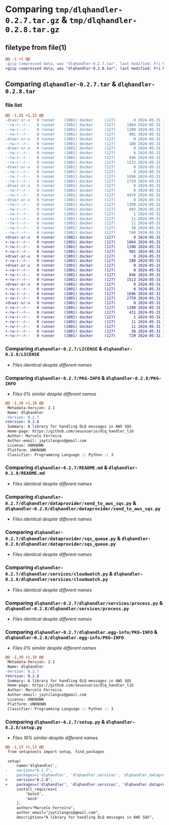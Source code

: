 # Comparing `tmp/dlqhandler-0.2.7.tar.gz` & `tmp/dlqhandler-0.2.8.tar.gz`

## filetype from file(1)

```diff
@@ -1 +1 @@
-gzip compressed data, was "dlqhandler-0.2.7.tar", last modified: Fri May 31 14:55:57 2024, max compression
+gzip compressed data, was "dlqhandler-0.2.8.tar", last modified: Fri May 31 15:25:14 2024, max compression
```

## Comparing `dlqhandler-0.2.7.tar` & `dlqhandler-0.2.8.tar`

### file list

```diff
@@ -1,25 +1,22 @@
-drwxr-xr-x   0 runner    (1001) docker     (127)        0 2024-05-31 14:55:57.831411 dlqhandler-0.2.7/
--rw-r--r--   0 runner    (1001) docker     (127)     1064 2024-05-31 14:55:40.000000 dlqhandler-0.2.7/LICENSE
--rw-r--r--   0 runner    (1001) docker     (127)     1398 2024-05-31 14:55:57.831411 dlqhandler-0.2.7/PKG-INFO
--rw-r--r--   0 runner    (1001) docker     (127)      901 2024-05-31 14:55:40.000000 dlqhandler-0.2.7/README.md
-drwxr-xr-x   0 runner    (1001) docker     (127)        0 2024-05-31 14:55:57.827411 dlqhandler-0.2.7/dlqhandler/
--rw-r--r--   0 runner    (1001) docker     (127)      188 2024-05-31 14:55:40.000000 dlqhandler-0.2.7/dlqhandler/__init__.py
-drwxr-xr-x   0 runner    (1001) docker     (127)        0 2024-05-31 14:55:57.831411 dlqhandler-0.2.7/dlqhandler/dataprovider/
--rw-r--r--   0 runner    (1001) docker     (127)        0 2024-05-31 14:55:40.000000 dlqhandler-0.2.7/dlqhandler/dataprovider/__init__.py
--rw-r--r--   0 runner    (1001) docker     (127)      846 2024-05-31 14:55:40.000000 dlqhandler-0.2.7/dlqhandler/dataprovider/send_to_aws_sqs.py
--rw-r--r--   0 runner    (1001) docker     (127)     1513 2024-05-31 14:55:40.000000 dlqhandler-0.2.7/dlqhandler/dataprovider/sqs_queue.py
-drwxr-xr-x   0 runner    (1001) docker     (127)        0 2024-05-31 14:55:57.831411 dlqhandler-0.2.7/dlqhandler/services/
--rw-r--r--   0 runner    (1001) docker     (127)        0 2024-05-31 14:55:40.000000 dlqhandler-0.2.7/dlqhandler/services/__init__.py
--rw-r--r--   0 runner    (1001) docker     (127)     1696 2024-05-31 14:55:40.000000 dlqhandler-0.2.7/dlqhandler/services/cloudwatch.py
--rw-r--r--   0 runner    (1001) docker     (127)     2759 2024-05-31 14:55:40.000000 dlqhandler-0.2.7/dlqhandler/services/process.py
-drwxr-xr-x   0 runner    (1001) docker     (127)        0 2024-05-31 14:55:57.831411 dlqhandler-0.2.7/dlqhandler/tests/
--rw-r--r--   0 runner    (1001) docker     (127)        0 2024-05-31 14:55:40.000000 dlqhandler-0.2.7/dlqhandler/tests/__ini__.py
--rw-r--r--   0 runner    (1001) docker     (127)     4479 2024-05-31 14:55:40.000000 dlqhandler-0.2.7/dlqhandler/tests/test_process.py
-drwxr-xr-x   0 runner    (1001) docker     (127)        0 2024-05-31 14:55:57.831411 dlqhandler-0.2.7/dlqhandler.egg-info/
--rw-r--r--   0 runner    (1001) docker     (127)     1398 2024-05-31 14:55:57.000000 dlqhandler-0.2.7/dlqhandler.egg-info/PKG-INFO
--rw-r--r--   0 runner    (1001) docker     (127)      492 2024-05-31 14:55:57.000000 dlqhandler-0.2.7/dlqhandler.egg-info/SOURCES.txt
--rw-r--r--   0 runner    (1001) docker     (127)        1 2024-05-31 14:55:57.000000 dlqhandler-0.2.7/dlqhandler.egg-info/dependency_links.txt
--rw-r--r--   0 runner    (1001) docker     (127)       11 2024-05-31 14:55:57.000000 dlqhandler-0.2.7/dlqhandler.egg-info/requires.txt
--rw-r--r--   0 runner    (1001) docker     (127)       11 2024-05-31 14:55:57.000000 dlqhandler-0.2.7/dlqhandler.egg-info/top_level.txt
--rw-r--r--   0 runner    (1001) docker     (127)       38 2024-05-31 14:55:57.831411 dlqhandler-0.2.7/setup.cfg
--rw-r--r--   0 runner    (1001) docker     (127)      749 2024-05-31 14:55:40.000000 dlqhandler-0.2.7/setup.py
+drwxr-xr-x   0 runner    (1001) docker     (127)        0 2024-05-31 15:25:14.090747 dlqhandler-0.2.8/
+-rw-r--r--   0 runner    (1001) docker     (127)     1064 2024-05-31 15:24:53.000000 dlqhandler-0.2.8/LICENSE
+-rw-r--r--   0 runner    (1001) docker     (127)     1398 2024-05-31 15:25:14.090747 dlqhandler-0.2.8/PKG-INFO
+-rw-r--r--   0 runner    (1001) docker     (127)      901 2024-05-31 15:24:53.000000 dlqhandler-0.2.8/README.md
+drwxr-xr-x   0 runner    (1001) docker     (127)        0 2024-05-31 15:25:14.090747 dlqhandler-0.2.8/dlqhandler/
+-rw-r--r--   0 runner    (1001) docker     (127)      188 2024-05-31 15:24:53.000000 dlqhandler-0.2.8/dlqhandler/__init__.py
+drwxr-xr-x   0 runner    (1001) docker     (127)        0 2024-05-31 15:25:14.090747 dlqhandler-0.2.8/dlqhandler/dataprovider/
+-rw-r--r--   0 runner    (1001) docker     (127)        0 2024-05-31 15:24:53.000000 dlqhandler-0.2.8/dlqhandler/dataprovider/__init__.py
+-rw-r--r--   0 runner    (1001) docker     (127)      846 2024-05-31 15:24:53.000000 dlqhandler-0.2.8/dlqhandler/dataprovider/send_to_aws_sqs.py
+-rw-r--r--   0 runner    (1001) docker     (127)     1513 2024-05-31 15:24:53.000000 dlqhandler-0.2.8/dlqhandler/dataprovider/sqs_queue.py
+drwxr-xr-x   0 runner    (1001) docker     (127)        0 2024-05-31 15:25:14.090747 dlqhandler-0.2.8/dlqhandler/services/
+-rw-r--r--   0 runner    (1001) docker     (127)        0 2024-05-31 15:24:53.000000 dlqhandler-0.2.8/dlqhandler/services/__init__.py
+-rw-r--r--   0 runner    (1001) docker     (127)     1696 2024-05-31 15:24:53.000000 dlqhandler-0.2.8/dlqhandler/services/cloudwatch.py
+-rw-r--r--   0 runner    (1001) docker     (127)     2759 2024-05-31 15:24:53.000000 dlqhandler-0.2.8/dlqhandler/services/process.py
+drwxr-xr-x   0 runner    (1001) docker     (127)        0 2024-05-31 15:25:14.090747 dlqhandler-0.2.8/dlqhandler.egg-info/
+-rw-r--r--   0 runner    (1001) docker     (127)     1398 2024-05-31 15:25:14.000000 dlqhandler-0.2.8/dlqhandler.egg-info/PKG-INFO
+-rw-r--r--   0 runner    (1001) docker     (127)      431 2024-05-31 15:25:14.000000 dlqhandler-0.2.8/dlqhandler.egg-info/SOURCES.txt
+-rw-r--r--   0 runner    (1001) docker     (127)        1 2024-05-31 15:25:14.000000 dlqhandler-0.2.8/dlqhandler.egg-info/dependency_links.txt
+-rw-r--r--   0 runner    (1001) docker     (127)       11 2024-05-31 15:25:14.000000 dlqhandler-0.2.8/dlqhandler.egg-info/requires.txt
+-rw-r--r--   0 runner    (1001) docker     (127)       11 2024-05-31 15:25:14.000000 dlqhandler-0.2.8/dlqhandler.egg-info/top_level.txt
+-rw-r--r--   0 runner    (1001) docker     (127)       38 2024-05-31 15:25:14.090747 dlqhandler-0.2.8/setup.cfg
+-rw-r--r--   0 runner    (1001) docker     (127)      729 2024-05-31 15:24:53.000000 dlqhandler-0.2.8/setup.py
```

### Comparing `dlqhandler-0.2.7/LICENSE` & `dlqhandler-0.2.8/LICENSE`

 * *Files identical despite different names*

### Comparing `dlqhandler-0.2.7/PKG-INFO` & `dlqhandler-0.2.8/PKG-INFO`

 * *Files 0% similar despite different names*

```diff
@@ -1,10 +1,10 @@
 Metadata-Version: 2.1
 Name: dlqhandler
-Version: 0.2.7
+Version: 0.2.8
 Summary: A library for handling DLQ messages in AWS SQS
 Home-page: https://github.com/seuusuario/dlq_handler_lib
 Author: Marcelo Ferreira
 Author-email: jaytilangus@gmail.com
 License: UNKNOWN
 Platform: UNKNOWN
 Classifier: Programming Language :: Python :: 3
```

### Comparing `dlqhandler-0.2.7/README.md` & `dlqhandler-0.2.8/README.md`

 * *Files identical despite different names*

### Comparing `dlqhandler-0.2.7/dlqhandler/dataprovider/send_to_aws_sqs.py` & `dlqhandler-0.2.8/dlqhandler/dataprovider/send_to_aws_sqs.py`

 * *Files identical despite different names*

### Comparing `dlqhandler-0.2.7/dlqhandler/dataprovider/sqs_queue.py` & `dlqhandler-0.2.8/dlqhandler/dataprovider/sqs_queue.py`

 * *Files identical despite different names*

### Comparing `dlqhandler-0.2.7/dlqhandler/services/cloudwatch.py` & `dlqhandler-0.2.8/dlqhandler/services/cloudwatch.py`

 * *Files identical despite different names*

### Comparing `dlqhandler-0.2.7/dlqhandler/services/process.py` & `dlqhandler-0.2.8/dlqhandler/services/process.py`

 * *Files identical despite different names*

### Comparing `dlqhandler-0.2.7/dlqhandler.egg-info/PKG-INFO` & `dlqhandler-0.2.8/dlqhandler.egg-info/PKG-INFO`

 * *Files 0% similar despite different names*

```diff
@@ -1,10 +1,10 @@
 Metadata-Version: 2.1
 Name: dlqhandler
-Version: 0.2.7
+Version: 0.2.8
 Summary: A library for handling DLQ messages in AWS SQS
 Home-page: https://github.com/seuusuario/dlq_handler_lib
 Author: Marcelo Ferreira
 Author-email: jaytilangus@gmail.com
 License: UNKNOWN
 Platform: UNKNOWN
 Classifier: Programming Language :: Python :: 3
```

### Comparing `dlqhandler-0.2.7/setup.py` & `dlqhandler-0.2.8/setup.py`

 * *Files 16% similar despite different names*

```diff
@@ -1,13 +1,13 @@
 from setuptools import setup, find_packages
 
 setup(
     name='dlqhandler',
-    version="0.2.7",
-    packages=['dlqhandler', 'dlqhandler.services', 'dlqhandler.dataprovider', 'dlqhandler.tests'],
+    version="0.2.8",
+    packages=['dlqhandler', 'dlqhandler.services', 'dlqhandler.dataprovider'],
     install_requires=[
         'boto3',
         'mock'
     ],
     author="Marcelo Ferreira",
     author_email="jaytilangus@gmail.com",
     description="A library for handling DLQ messages in AWS SQS",
```

